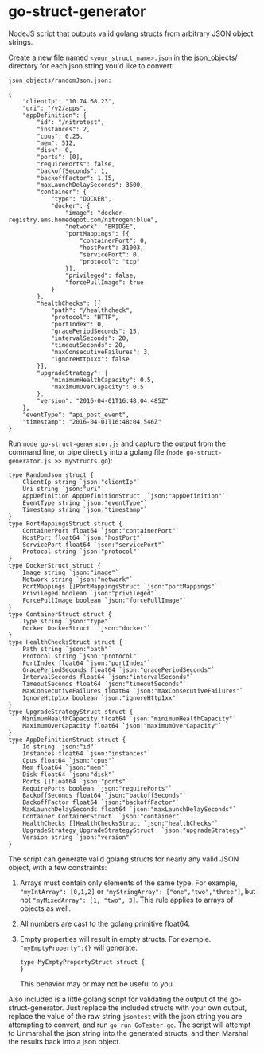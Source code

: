 # go-struct-generator
NodeJS script that outputs valid golang structs from arbitrary JSON object strings.

Create a new file named `<your_struct_name>.json` in the json_objects/ directory for each json string you'd like to convert:

```
json_objects/randomJson.json:

{
    "clientIp": "10.74.68.23",
    "uri": "/v2/apps",
    "appDefinition": {
        "id": "/nitrotest",
        "instances": 2,
        "cpus": 0.25,
        "mem": 512,
        "disk": 0,
        "ports": [0],
        "requirePorts": false,
        "backoffSeconds": 1,
        "backoffFactor": 1.15,
        "maxLaunchDelaySeconds": 3600,
        "container": {
            "type": "DOCKER",
            "docker": {
                "image": "docker-registry.ems.homedepot.com/nitrogen:blue",
                "network": "BRIDGE",
                "portMappings": [{
                    "containerPort": 0,
                    "hostPort": 31003,
                    "servicePort": 0,
                    "protocol": "tcp"
                }],
                "privileged": false,
                "forcePullImage": true
            }
        },
        "healthChecks": [{
            "path": "/healthcheck",
            "protocol": "HTTP",
            "portIndex": 0,
            "gracePeriodSeconds": 15,
            "intervalSeconds": 20,
            "timeoutSeconds": 20,
            "maxConsecutiveFailures": 3,
            "ignoreHttp1xx": false
        }],
        "upgradeStrategy": {
            "minimumHealthCapacity": 0.5,
            "maximumOverCapacity": 0.5
        },
        "version": "2016-04-01T16:48:04.485Z"
    },
    "eventType": "api_post_event",
    "timestamp": "2016-04-01T16:48:04.546Z"
}
```

Run `node go-struct-generator.js` and capture the output from the command line, or pipe directly into a golang file (`node go-struct-generator.js >> myStructs.go`):

```
type RandomJson struct {
	ClientIp string `json:"clientIp"`
	Uri string `json:"uri"`
	AppDefinition AppDefinitionStruct  `json:"appDefinition"`
	EventType string `json:"eventType"`
	Timestamp string `json:"timestamp"`
}
type PortMappingsStruct struct {
	ContainerPort float64 `json:"containerPort"`
	HostPort float64 `json:"hostPort"`
	ServicePort float64 `json:"servicePort"`
	Protocol string `json:"protocol"`
}
type DockerStruct struct {
	Image string `json:"image"`
	Network string `json:"network"`
	PortMappings []PortMappingsStruct `json:"portMappings"`
	Privileged boolean `json:"privileged"`
	ForcePullImage boolean `json:"forcePullImage"`
}
type ContainerStruct struct {
	Type string `json:"type"`
	Docker DockerStruct  `json:"docker"`
}
type HealthChecksStruct struct {
	Path string `json:"path"`
	Protocol string `json:"protocol"`
	PortIndex float64 `json:"portIndex"`
	GracePeriodSeconds float64 `json:"gracePeriodSeconds"`
	IntervalSeconds float64 `json:"intervalSeconds"`
	TimeoutSeconds float64 `json:"timeoutSeconds"`
	MaxConsecutiveFailures float64 `json:"maxConsecutiveFailures"`
	IgnoreHttp1xx boolean `json:"ignoreHttp1xx"`
}
type UpgradeStrategyStruct struct {
	MinimumHealthCapacity float64 `json:"minimumHealthCapacity"`
	MaximumOverCapacity float64 `json:"maximumOverCapacity"`
}
type AppDefinitionStruct struct {
	Id string `json:"id"`
	Instances float64 `json:"instances"`
	Cpus float64 `json:"cpus"`
	Mem float64 `json:"mem"`
	Disk float64 `json:"disk"`
	Ports []float64 `json:"ports"`
	RequirePorts boolean `json:"requirePorts"`
	BackoffSeconds float64 `json:"backoffSeconds"`
	BackoffFactor float64 `json:"backoffFactor"`
	MaxLaunchDelaySeconds float64 `json:"maxLaunchDelaySeconds"`
	Container ContainerStruct  `json:"container"`
	HealthChecks []HealthChecksStruct `json:"healthChecks"`
	UpgradeStrategy UpgradeStrategyStruct  `json:"upgradeStrategy"`
	Version string `json:"version"`
}
```


The script can generate valid golang structs for nearly any valid JSON object, with a few constraints:

1. Arrays must contain only elements of the same type. For example, `"myIntArray": [0,1,2]` or `"myStringArray": ["one","two","three"]`, but not `"myMixedArray": [1, "two", 3]`. This rule applies to arrays of objects as well.

2. All numbers are cast to the golang primitive float64.

3. Empty properties will result in empty structs. For example. `"myEmptyProperty":{}` will generate:
    ```
    type MyEmptyPropertyStruct struct {
    }
    ```
    This behavior may or may not be useful to you.

Also included is a little golang script for validating the output of the go-struct-generator. Just replace the included structs with your own output, replace the value of the raw string `jsontest` with the json string you are attempting to convert, and run `go run GoTester.go`. The script will attempt to Unmarshal the json string into the generated structs, and then Marshal the results back into a json object.  
  

